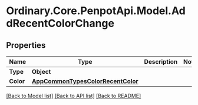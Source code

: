 # Ordinary.Core.PenpotApi.Model.AddRecentColorChange

## Properties

Name | Type | Description | Notes
------------ | ------------- | ------------- | -------------
**Type** | **Object** |  | 
**Color** | [**AppCommonTypesColorRecentColor**](AppCommonTypesColorRecentColor.md) |  | 

[[Back to Model list]](../README.md#documentation-for-models) [[Back to API list]](../README.md#documentation-for-api-endpoints) [[Back to README]](../README.md)

